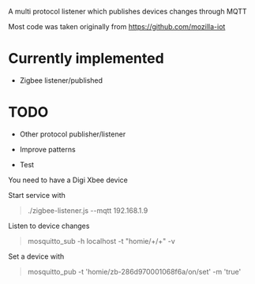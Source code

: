 A multi protocol listener which publishes devices changes through MQTT

Most code was taken originally from https://github.com/mozilla-iot

# Currently implemented

* Zigbee listener/published

# TODO

* Other protocol publisher/listener
* Improve patterns

* Test

You need to have a Digi Xbee device

Start service with
>  ./zigbee-listener.js --mqtt 192.168.1.9

Listen to device changes
> mosquitto_sub -h localhost -t "homie/+/+" -v


Set a device with
> mosquitto_pub -t 'homie/zb-286d970001068f6a/on/set' -m 'true'
